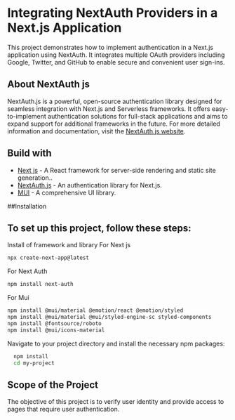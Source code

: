 # Integrating NextAuth Providers in a Next.js Application
This project demonstrates how to implement authentication in a Next.js application using NextAuth. It integrates multiple OAuth providers including Google, Twitter, and GitHub to enable secure and convenient user sign-ins.

## About NextAuth js
NextAuth.js is a powerful, open-source authentication library designed for seamless integration with Next.js and Serverless frameworks. It offers easy-to-implement authentication solutions for full-stack applications and aims to expand support for additional frameworks in the future.
For more detailed information and documentation, visit the [NextAuth.js website](https://next-auth.js.org/).

## Build with
* [Next js](https://nextjs.org/) - A React framework for server-side rendering and static site generation..
* [NextAuth.js](https://next-auth.js.org/) - An authentication library for Next.js.
* [MUI](https://mui.com/) - A comprehensive UI library.

##Installation
## To set up this project, follow these steps:
Install of framework and library
For Next js 
```bash 
npx create-next-app@latest
```
For Next Auth 
```bash 
npm install next-auth
```
For Mui 
```bash
npm install @mui/material @emotion/react @emotion/styled
npm install @mui/material @mui/styled-engine-sc styled-components
npm install @fontsource/roboto
npm install @mui/icons-material
```

Navigate to your project directory and install the necessary npm packages:

```bash
  npm install 
  cd my-project
```

## Scope of the Project 
The objective of this project is to verify user identity and provide access to pages that require user authentication.
